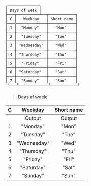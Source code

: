 ```text
┌──────────────┐
│ Days of week │
├───╥──────────┴──┬────────────┐
│ C ║   Weekday   │ Short name │
╞═══╬═════════════╪════════════╡
│ 1 ║  "Monday"   │   "Mon"    │
├───╫─────────────┼────────────┤
│ 2 ║  "Tuesday"  │   "Tue"    │
├───╫─────────────┼────────────┤
│ 3 ║ "Wednesday" │   "Wed"    │
├───╫─────────────┼────────────┤
│ 4 ║ "Thursday"  │   "Thu"    │
├───╫─────────────┼────────────┤
│ 5 ║  "Friday"   │   "Fri"    │
├───╫─────────────┼────────────┤
│ 6 ║ "Saturday"  │   "Sat"    │
├───╫─────────────┼────────────┤
│ 7 ║  "Sunday"   │   "Sun"    │
 └───╨─────────────┴────────────┘
```

> #### Days of week

| C |   Weekday   | Short name |
|:-:|:-----------:|:----------:|
|   |   Output    |   Output   |
| 1 |  "Monday"   |   "Mon"    |
| 2 |  "Tuesday"  |   "Tue"    |
| 3 | "Wednesday" |   "Wed"    |
| 4 | "Thursday"  |   "Thu"    |
| 5 |  "Friday"   |   "Fri"    |
| 6 | "Saturday"  |   "Sat"    |
| 7 |  "Sunday"   |   "Sun"    |
